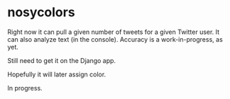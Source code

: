 # nosycolors

Right now it can pull a given number of tweets for a given Twitter user.  It can also analyze text (in the console).  Accuracy is a work-in-progress, as yet.

Still need to get it on the Django app.  

Hopefully it will later assign color.  

In progress.
